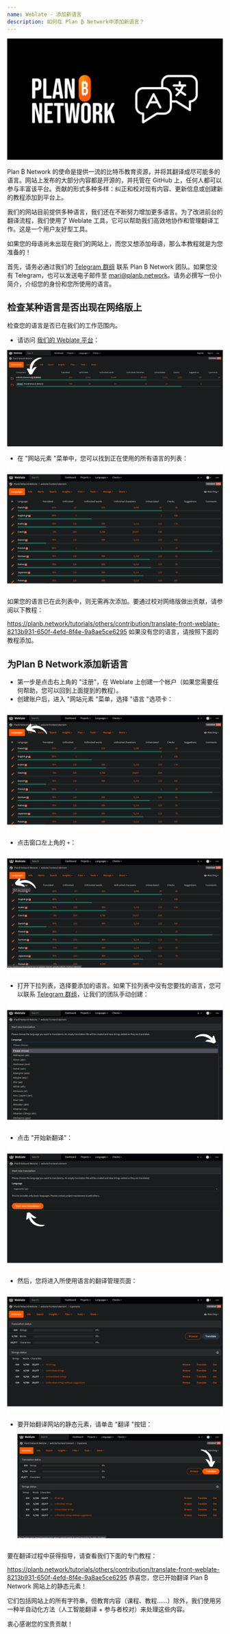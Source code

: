 ```yaml
---
name: Weblate - 添加新语言
description: 如何在 Plan ₿ Network中添加新语言？
---
```

![cover](assets/cover.webp)

Plan ₿ Network 的使命是提供一流的比特币教育资源，并将其翻译成尽可能多的语言。网站上发布的大部分内容都是开源的，并托管在 GitHub 上，任何人都可以参与丰富该平台。贡献的形式多种多样：纠正和校对现有内容、更新信息或创建新的教程添加到平台上。

我们的网站目前提供多种语言，我们还在不断努力增加更多语言。为了改进前台的翻译流程，我们使用了 Weblate 工具，它可以帮助我们高效地协作和管理翻译工作。这是一个用户友好型工具。

如果您的母语尚未出现在我们的网站上，而您又想添加母语，那么本教程就是为您准备的！

首先，请务必通过我们的 [Telegram 群组](https://t.me/PlanBNetwork_ContentBuilder) 联系 Plan ₿ Network 团队。如果您没有 Telegram，也可以发送电子邮件至 mari@planb.network。请务必撰写一份小简介，介绍您的身份和您所使用的语言。

## 检查某种语言是否出现在网络版上

检查您的语言是否已在我们的工作范围内。


- 请访问 [我们的 Weblate 平台](https://weblate.planb.network/projects/planb-network-website/)：

![language](assets/01.webp)


- 在 "网站元素 "菜单中，您可以找到正在使用的所有语言的列表：

![language](assets/02.webp)

如果您的语言已在此列表中，则无需再次添加。要通过校对网络版做出贡献，请参阅以下教程：

https://planb.network/tutorials/others/contribution/translate-front-weblate-8213b931-650f-4efd-8f4e-9a8ae5ce6295
如果没有您的语言，请按照下面的教程添加。

## 为Plan ₿ Network添加新语言


- 第一步是点击右上角的 "注册"，在 Weblate 上创建一个帐户（如果您需要任何帮助，您可以回到上面提到的教程）。
- 创建账户后，进入 "网站元素 "菜单，选择 "语言 "选项卡：

![language](assets/03.webp)


- 点击窗口左上角的 `+`：

![language](assets/04.webp)


- 打开下拉列表，选择要添加的语言。如果下拉列表中没有您要找的语言，您可以联系 [Telegram 群组](https://t.me/PlanBNetwork_ContentBuilder)，让我们的团队手动创建：

![language](assets/05.webp)


- 点击 "开始新翻译"：

![language](assets/06.webp)


- 然后，您将进入所使用语言的翻译管理页面：

![language](assets/07.webp)


- 要开始翻译网站的静态元素，请单击 "翻译 "按钮： ![language](assets/08.webp)

要在翻译过程中获得指导，请查看我们下面的专门教程：

https://planb.network/tutorials/others/contribution/translate-front-weblate-8213b931-650f-4efd-8f4e-9a8ae5ce6295
恭喜您，您已开始翻译 Plan ₿ Network 网站上的静态元素！

它们包括网站上的所有字符串，但教育内容（课程、教程......）除外，我们使用另一种半自动化方法（人工智能翻译 + 参与者校对）来处理这些内容。

衷心感谢您的宝贵贡献！